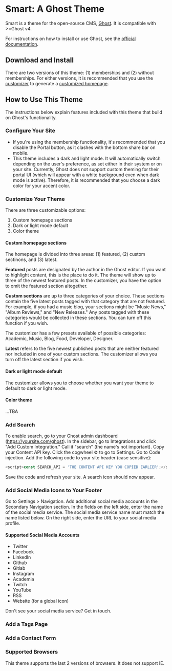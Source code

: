 # Smart: A Ghost Theme

Smart is a theme for the open-source CMS, [Ghost](https://ghost.org/). It is compatible with >=Ghost v4.

For instructions on how to install or use Ghost, see the [official documentation](https://ghost.org/help/).

## Download and Install

There are two versions of this theme: (1) memberships and (2) without memberships. For either versions, it is recommended that you use the [customizer](#) to generate a [customized homepage](#customize-your-homepage).

## How to Use This Theme

The instructions below explain features included with this theme that build on Ghost's functionality.

### Configure Your Site

- If you're using the membership functionality, it's recommended that you disable the Portal button, as it clashes with the bottom share bar on mobile.
- This theme includes a dark and light mode. It will automatically switch depending on the user's preference, as set either in their system or on your site. Currently, Ghost does not support custom theming for their portal UI (which will appear with a white background even when dark mode is active). Therefore, it is recommended that you choose a dark color for your accent color.

### Customize Your Theme

There are three customizable options:

1. Custom homepage sections
2. Dark or light mode default
3. Color theme

#### Custom homepage sections

The homepage is divided into three areas: (1) featured, (2) custom sectinons, and (3) latest.

**Featured** posts are designated by the author in the Ghost editor. If you want to highlight content, this is the place to do it. The theme will show up to three of the newest featured posts. In the customizer, you have the option to omit the featured section altogether.

**Custom sections** are up to three categories of your choice. These sections contain the five latest posts tagged with that category that are not featured. For example, if you had a music blog, your sections might be "Music News," "Album Reviews," and "New Releases." Any posts tagged with these categories would be collected in these sections. You can turn off this function if you wish.

The customizer has a few presets available of possible categories: Academic, Music, Blog, Food, Developer, Designer.

**Latest** refers to the five newest published posts that are neither featured nor included in one of your custom sections. The customizer allows you turn off the latest section if you wish.

#### Dark or light mode default

The customizer allows you to choose whether you want your theme to default to dark or light mode.

#### Color theme

...TBA

### Add Search

To enable search, go to your Ghost admin dashboard (https://yoursite.com/ghost). In the sidebar, go to Integrations and click "Add Custom Integration." Call it "search" (the name's not important). Copy your Content API key. Click the cogwheel ⚙️ to go to Settings. Go to Code injection. Add the following code to your site header (case sensitive):

```javascript
<script>const SEARCH_API = 'THE CONTENT API KEY YOU COPIED EARLIER';</script>
```

Save the code and refresh your site. A search icon should now appear.

### Add Social Media Icons to Your Footer

Go to Settings > Navigation. Add additional social media accounts in the Secondary Navigation section. In the fields on the left side, enter the name of the social media service. The social media service name must match the name listed below. On the right side, enter the URL to your social media profile.

#### Supported Social Media Accounts

- Twitter
- Facebook
- LinkedIn
- Github
- Gitlab
- Instagram
- Academia
- Twitch
- YouTube
- RSS
- Website (for a global icon)

Don't see your social media service? Get in touch.

### Add a Tags Page

### Add a Contact Form

### Supported Browsers

This theme supports the last 2 versions of browsers. It does not support IE.
